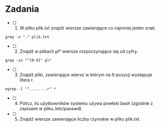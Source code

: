 # Zadania
* [ ] 1. W pliku plik.txt znajdź wiersze zawierające co najmniej jeden znak.
```
grep -n "." plik.txt
```
* [ ] 2. Znajdź w plikach pl* wiersze rozpoczynające się od cyfry.
```
grep -in "^[0-9]" pl*
```
* [ ] 3. Znajdź pliki, zawierające wiersz w którym na 9 pozycji występuje litera r.
```
egrep -l "^........r" *
```
* [ ] 4. Policz, ilu użytkowników systemu używa powłoki bash (zgodnie z zapisami w pliku /etc/passwd).


* [ ] 5. Znajdź wiersze zawierające liczby rzymskie w pliku plik.txt.
